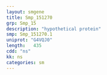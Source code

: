 ```yaml
---
layout: smgene
title: Smp_151270
grp: Smp_15
description: "hypothetical protein"
smp: Smp_151270.1
uniprot: "G4VQJ0"
length:   435
cdd: "ns"
kk: ns
categories: sm
---
```

